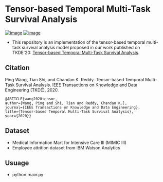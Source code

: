 # Tensor-based Temporal Multi-Task Survival Analysis

[![image](https://img.shields.io/badge/Made%20with-Python-1f425f.svg)](https://www.python.org/)
[![image](https://img.shields.io/pypi/l/ansicolortags.svg)](https://github.com/wangpinggl/MTMT/blob/master/LICENSE)

- This repository is an implementation of the tensor-based temporal multi-task survival analysis model proposed in our work published on TKDE'20: [Tensor-based Temporal Multi-Task Survival Analysis](https://ieeexplore.ieee.org/document/8962039).

## Citation
Ping Wang, Tian Shi, and Chandan K. Reddy. Tensor-based Temporal Multi-Task Survival Analysis. IEEE Transactions on Knowledge and Data Engineering (TKDE), 2020.

```
@ARTICLE{wang2020tensor,  
author={Wang, Ping and Shi, Tian and Reddy, Chandan K.},  
journal={IEEE Transactions on Knowledge and Data Engineering},  
title={Tensor-based Temporal Multi-Task Survival Analysis},   
year={2020}}
```

## Dataset
- Medical Information Mart for Intensive Care III (MIMIC III)
- Employee attrition  dataset  from  IBM  Watson  Analytics 

## Usuage

- python main.py 
